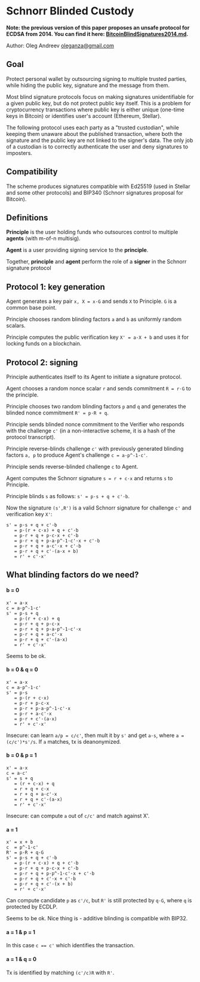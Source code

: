 # Schnorr Blinded Custody

**Note: the previous version of this paper proposes an unsafe protocol for ECDSA from 2014. You can find it here: [BitcoinBlindSignatures2014.md](BitcoinBlindSignatures2014.md).**

Author: Oleg Andreev <oleganza@gmail.com>

## Goal

Protect personal wallet by outsourcing signing to multiple trusted parties, while hiding the public key, signature and the message from them.

Most blind signature protocols focus on making signatures unidentifiable for a given public key, but do not protect public key itself. This is a problem for cryptocurrency transactions where public key is either unique (one-time keys in Bitcoin) or identifies user's account (Ethereum, Stellar).

The following protocol uses each party as a "trusted custodian", while keeping them unaware about the published transaction, where both the signature and the public key are not linked to the signer's data. The only job of a custodian is to correctly authenticate the user and deny signatures to imposters.

## Compatibility

The scheme produces signatures compatible with Ed25519 (used in Stellar and some other protocols) and BIP340 (Schnorr signatures proposal for Bitcoin).

## Definitions

**Principle** is the user holding funds who outsources control to multiple **agents** (with m-of-n multisig).

**Agent** is a user providing signing service to the **principle**.

Together, **principle** and **agent** perform the role of a **signer** in the Schnorr signature protocol

## Protocol 1: key generation

Agent generates a key pair `x, X = x·G` and sends `X` to Principle. `G` is a common base point.

Principle chooses random blinding factors `a` and `b` as uniformly random scalars.

Principle computes the public verification key `X' = a·X + b` and uses it for locking funds on a blockchain.

## Protocol 2: signing

Principle authenticates itself to its Agent to initiate a signature protocol.

Agent chooses a random nonce scalar `r` and sends commitment `R = r·G` to the principle.

Principle chooses two random blinding factors `p` and `q` and generates the blinded nonce commitment `R' = p·R + q`.

Principle sends blinded nonce commitment to the Verifier who responds with the challenge `c'` (in a non-interactive scheme, it is a hash of the protocol transcript).

Principle reverse-blinds challenge `c'` with previously generated blinding factors `a, p` to produce Agent's challenge `c = a·p^-1·c'`.

Principle sends reverse-blinded challenge `c` to Agent.

Agent computes the Schnorr signature `s = r + c·x` and returns `s` to Principle.

Principle blinds `s` as follows: `s' = p·s + q + c'·b`. 

Now the signature `(s',R')` is a valid Schnorr signature for challenge `c'` and verification key `X'`:

```
s' = p·s + q + c'·b
   = p·(r + c·x) + q + c'·b
   = p·r + q + p·c·x + c'·b
   = p·r + q + p·a·p^-1·c'·x + c'·b
   = p·r + q + a·c'·x + c'·b
   = p·r + q + c'·(a·x + b)
   = r' + c'·x'
```

## What blinding factors do we need?

#### b = 0

```
x' = a·x
c = a·p^-1·c'
s' = p·s + q
   = p·(r + c·x) + q
   = p·r + q + p·c·x
   = p·r + q + p·a·p^-1·c'·x
   = p·r + q + a·c'·x
   = p·r + q + c'·(a·x)
   = r' + c'·x'
```

Seems to be ok.


#### b = 0 & q = 0

```
x' = a·x
c = a·p^-1·c'
s' = p·s
   = p·(r + c·x)
   = p·r + p·c·x
   = p·r + p·a·p^-1·c'·x
   = p·r + a·c'·x
   = p·r + c'·(a·x)
   = r' + c'·x'
```

Insecure: can learn `a/p = c/c'`, then mult it by `s'` and get `a·s`, where `a = (c/c')*s'/s`.
If `a` matches, tx is deanonymized.


#### b = 0 & p = 1

```
x' = a·x
c = a·c'
s' = s + q
   = (r + c·x) + q
   = r + q + c·x
   = r + q + a·c'·x
   = r + q + c'·(a·x)
   = r' + c'·x'
```

Insecure: can compute `a` out of `c/c'` and match against X'.


#### a = 1

```
x' = x + b
c  = p^-1·c'
R' = p·R + q·G
s' = p·s + q + c'·b
   = p·(r + c·x) + q + c'·b
   = p·r + q + p·c·x + c'·b
   = p·r + q + p·p^-1·c'·x + c'·b
   = p·r + q + c'·x + c'·b
   = p·r + q + c'·(x + b)
   = r' + c'·x'
```

Can compute candidate `p` as `c'/c`, but `R'` is still protected by `q·G`, where `q` is protected by ECDLP.

Seems to be ok. Nice thing is - additive blinding is compatible with BIP32.

#### a = 1 & p = 1

In this case `c == c'` which identifies the transaction.

#### a = 1 & q = 0

Tx is identified by matching `(c'/c)R` with `R'`.

